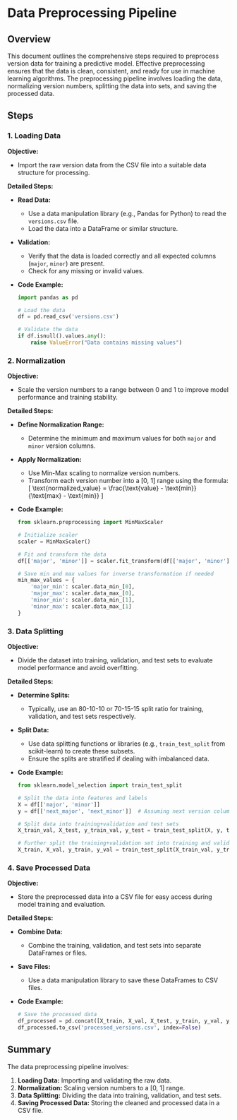 # Data Preprocessing Pipeline

## Overview

This document outlines the comprehensive steps required to preprocess version data for training a predictive model. Effective preprocessing ensures that the data is clean, consistent, and ready for use in machine learning algorithms. The preprocessing pipeline involves loading the data, normalizing version numbers, splitting the data into sets, and saving the processed data.

## Steps

### 1. **Loading Data**

**Objective:**
- Import the raw version data from the CSV file into a suitable data structure for processing.

**Detailed Steps:**

- **Read Data:**
  - Use a data manipulation library (e.g., Pandas for Python) to read the `versions.csv` file.
  - Load the data into a DataFrame or similar structure.

- **Validation:**
  - Verify that the data is loaded correctly and all expected columns (`major`, `minor`) are present.
  - Check for any missing or invalid values.

- **Code Example:**

  ```python
  import pandas as pd

  # Load the data
  df = pd.read_csv('versions.csv')

  # Validate the data
  if df.isnull().values.any():
      raise ValueError("Data contains missing values")
  ```

### 2. **Normalization**

**Objective:**
- Scale the version numbers to a range between 0 and 1 to improve model performance and training stability.

**Detailed Steps:**

- **Define Normalization Range:**
  - Determine the minimum and maximum values for both `major` and `minor` version columns.

- **Apply Normalization:**
  - Use Min-Max scaling to normalize version numbers.
  - Transform each version number into a [0, 1] range using the formula: \[ \text{normalized\_value} = \frac{\text{value} - \text{min}}{\text{max} - \text{min}} \]

- **Code Example:**

  ```python
  from sklearn.preprocessing import MinMaxScaler

  # Initialize scaler
  scaler = MinMaxScaler()

  # Fit and transform the data
  df[['major', 'minor']] = scaler.fit_transform(df[['major', 'minor']])

  # Save min and max values for inverse transformation if needed
  min_max_values = {
      'major_min': scaler.data_min_[0],
      'major_max': scaler.data_max_[0],
      'minor_min': scaler.data_min_[1],
      'minor_max': scaler.data_max_[1]
  }
  ```

### 3. **Data Splitting**

**Objective:**
- Divide the dataset into training, validation, and test sets to evaluate model performance and avoid overfitting.

**Detailed Steps:**

- **Determine Splits:**
  - Typically, use an 80-10-10 or 70-15-15 split ratio for training, validation, and test sets respectively.

- **Split Data:**
  - Use data splitting functions or libraries (e.g., `train_test_split` from scikit-learn) to create these subsets.
  - Ensure the splits are stratified if dealing with imbalanced data.

- **Code Example:**

  ```python
  from sklearn.model_selection import train_test_split

  # Split the data into features and labels
  X = df[['major', 'minor']]
  y = df[['next_major', 'next_minor']]  # Assuming next version columns are included

  # Split data into training+validation and test sets
  X_train_val, X_test, y_train_val, y_test = train_test_split(X, y, test_size=0.2, random_state=42)

  # Further split the training+validation set into training and validation sets
  X_train, X_val, y_train, y_val = train_test_split(X_train_val, y_train_val, test_size=0.1, random_state=42)
  ```

### 4. **Save Processed Data**

**Objective:**
- Store the preprocessed data into a CSV file for easy access during model training and evaluation.

**Detailed Steps:**

- **Combine Data:**
  - Combine the training, validation, and test sets into separate DataFrames or files.

- **Save Files:**
  - Use a data manipulation library to save these DataFrames to CSV files.

- **Code Example:**

  ```python
  # Save the processed data
  df_processed = pd.concat([X_train, X_val, X_test, y_train, y_val, y_test], axis=1)
  df_processed.to_csv('processed_versions.csv', index=False)
  ```

## Summary

The data preprocessing pipeline involves:

1. **Loading Data:** Importing and validating the raw data.
2. **Normalization:** Scaling version numbers to a [0, 1] range.
3. **Data Splitting:** Dividing the data into training, validation, and test sets.
4. **Saving Processed Data:** Storing the cleaned and processed data in a CSV file.
